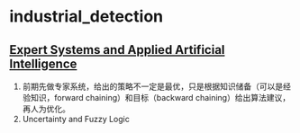 # industrial_detection

## [Expert Systems and Applied Artificial Intelligence](https://www.umsl.edu/~joshik/msis480/chapt11.htm)
1. 前期先做专家系统，给出的策略不一定是最优，只是根据知识储备（可以是经验知识，forward chaining）和目标（backward chaining）给出算法建议，再人为优化。
2. Uncertainty and Fuzzy Logic
